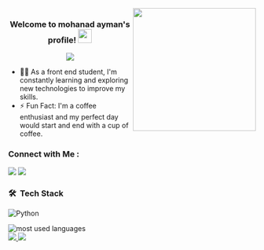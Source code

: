 
<img width="250" align="right" src="https://c.tenor.com/_DOBjnGspYAAAAAM/code-coding.gif">

<h3 align="center">
  Welcome to mohanad ayman's profile!
  <img src="https://media.giphy.com/media/hvRJCLFzcasrR4ia7z/giphy.gif" width="28">
</h3>

<!-- Typing SVG by DenverCoder1 - https://github.com/DenverCoder1/readme-typing-svg -->
<p align="center">
  <a href="https://github.com/DenverCoder1/readme-typing-svg"><img src="https://readme-typing-svg.herokuapp.com/?lines=front_end %20web%20developer;Always%20learning%20new%20things&font=Fira%20Code&center=true&width=440&height=45&color=f75c7e&vCenter=true&size=22"></a>
</p> 

- 👨‍💻 As a front end student, I'm constantly learning and exploring new technologies to improve my skills.
- ⚡ Fun Fact: I'm a coffee enthusiast and my perfect day would start and end with a cup of coffee.



### Connect with Me :

<a href="https://www.linkedin.com/in/mohanad-ayman-83904427b/" target="_blank"><img src="https://img.shields.io/badge/-mohanad%20ayman-0077B5?style=for-the-badge&logo=Linkedin&logoColor=white"/></a>
<a href="https://(https://web.facebook.com/mohanad.ayman.353/)" target="_blank"><img src="https://img.shields.io/badge/-mohanad%20ayman-0077B5?style=for-the-badge&logo=faebook&logoColor=white"/></a>
### 🛠 &nbsp;Tech Stack

![Python](https://img.shields.io/badge/-Python%20-05122A?style=flat&logo=python)&nbsp;




<img align="left" src="https://github-readme-stats.vercel.app/api/top-langs?username=mohanadayman&show_icons=true&locale=en&layout=compact&theme=radical" alt="most used languages" />
<br>
<a href="https://komarev.com/ghpvc/?username=mohanadayman&style=for-the-badge">
    <img src="https://komarev.com/ghpvc/?username=mohanadayman&style=for-the-badge">
</a>
    <img src="https://komarev.com/ghpvc/?username=yousefdergham&style=for-the-badge">
</a>
